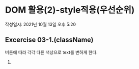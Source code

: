 # DOM 활용(2)-style적용(우선순위)
작성일시: 2021년 10월 13일 오후 5:20

## Excercise 03-1.(className)

버튼에 따라 각각 다른 색상으로 text를 변하게 한다.

1. <script>에서 기능의 형태를 작성한다.
2. <body>에서 <button>에 eventhandler를 준다. `onclick="redColor()"`
3. 기능에 참여하는 태그가 어떤 것인지 파악하고 id를 부여한다.  `<p>`
4. 정의한 function 내부 동작을 작성한다.
    - 색이 바뀌어야 하는 text를 메소드로 지정하여 변수로 선언한다.
    - `txt.className = "redText";` 로 `<style> </style>`에 작성된 해당 classname과 연결시킨다.

    <aside>
    💡 <script>안에서 직접 style 적용시, 속성 하나에 대해서만 가능했지만,
    classname을 사용하면 한 번에 여러가지 속성 적용이 가능하다.

    </aside>


```css
.redText {
  color: red;
  border: 2px solid red;
}

.blueText {
  color: blue;
  border: 2px solid blue;
}

.greenText {
  color: green;
  border: 2px solid green;
}
```

```jsx
/* script로 css 적용하는 방법 두 번째 */
// DOM으로 객체 지정하여 해당 객체의 className 실행
// 작성한 여러개의 style을 해당 객체에 적용시킬 수 있다.

function redColor() {
  var txt = document.getElementById("changeText");
  txt.className = "redText";
};
function blueColor() {
  var txt = document.getElementById("changeText");
  txt.className = "blueText";
};
function greenColor() {
  var txt = document.getElementById("changeText");
  txt.className = "greenText";
};
```

```html
</head>

<body>
  <p id="changeText">클릭한 버튼에 따라 다른 스타일이 적용됩니다.</p>
  <p><button type="button" onclick="redColor()">빨강</button></p>
  <p><button type="button" onclick="blueColor()">파랑</button></p>
  <p><button type="button" onclick="greenColor()">초록</button></p>

</body>

</html>
```

![Untitled](https://s3.us-west-2.amazonaws.com/secure.notion-static.com/3a5cfc55-be9b-488d-9340-4f829fc05ecd/Untitled.png?X-Amz-Algorithm=AWS4-HMAC-SHA256&X-Amz-Content-Sha256=UNSIGNED-PAYLOAD&X-Amz-Credential=AKIAT73L2G45EIPT3X45%2F20211220%2Fus-west-2%2Fs3%2Faws4_request&X-Amz-Date=20211220T075136Z&X-Amz-Expires=86400&X-Amz-Signature=f2cd187dbae71e5d3501674997fbb740703282608a1803ca1393b614aae41a45&X-Amz-SignedHeaders=host&response-content-disposition=filename%20%3D%22Untitled.png%22&x-id=GetObject)

![Untitled](https://s3.us-west-2.amazonaws.com/secure.notion-static.com/39eb076c-ea66-4173-a2cf-908e4ba14996/Untitled.png?X-Amz-Algorithm=AWS4-HMAC-SHA256&X-Amz-Content-Sha256=UNSIGNED-PAYLOAD&X-Amz-Credential=AKIAT73L2G45EIPT3X45%2F20211220%2Fus-west-2%2Fs3%2Faws4_request&X-Amz-Date=20211220T075147Z&X-Amz-Expires=86400&X-Amz-Signature=247053f827a9c7c1c303bfce8a5765f55d261f0bdb93612b274cf6ea733286bc&X-Amz-SignedHeaders=host&response-content-disposition=filename%20%3D%22Untitled.png%22&x-id=GetObject)

![Untitled](https://s3.us-west-2.amazonaws.com/secure.notion-static.com/598c215e-f179-4457-81a8-7818ccd2cfa9/Untitled.png?X-Amz-Algorithm=AWS4-HMAC-SHA256&X-Amz-Content-Sha256=UNSIGNED-PAYLOAD&X-Amz-Credential=AKIAT73L2G45EIPT3X45%2F20211220%2Fus-west-2%2Fs3%2Faws4_request&X-Amz-Date=20211220T075155Z&X-Amz-Expires=86400&X-Amz-Signature=c65e45f8f548bd7563883f4df5bce1470a9dd61963afeeac07ab2ff8311b3be7&X-Amz-SignedHeaders=host&response-content-disposition=filename%20%3D%22Untitled.png%22&x-id=GetObject)

---

## Excercise 03-2.(우선순위)

버튼에 따라 각각 다른 색상으로 text를 변하게 한다.

1. <script>에서 기능의 형태를 작성한다.
2. <body>에서 <button>에 eventhandler를 준다. `onclick="redColor()"`
3. 기능에 참여하는 태그가 어떤 것인지 파악하고 id를 부여한다.  `<p>`
4. 정의한 function 내부 동작을 작성한다.
    - 색이 바뀌어야 하는 text를 메소드로 지정하여 변수로 선언한다.
    - `txt.className = "redText";` 로 `<style> </style>`에 작성된 해당 classname과 연결시킨다.

```css
.redText {
  color: red;
  border: 2px solid red;
}
```

```jsx
/* <style>에는 .redText에 대한 것만 있을 때 */
function redColor() {
  var txt = document.getElementById("changeText");
  txt.className = "redText";
};
function blueColor() {
  var txt = document.getElementById("changeText");
  txt.style.color = "blue";
};
function greenColor() {
  var txt = document.getElementById("changeText");
  txt.style.color = "green";
};

// 스크립트가 실행안될 때 안되는 원인은 꼭 스크립트 때문만이 아니다.
// 동작될 개체가 필요하고, 어떻게 동작할지 디자인이 필요하고, 어떻게 움직이게 할 건지 움직임이 필요하다.

// html, css, javascript가 얼마나 잘 맞물려있는가.
```

```html
</head>

<body>
  <p id="changeText">클릭한 버튼에 따라 다른 스타일이 적용됩니다.</p>
  <p><button type="button" onclick="redColor()">빨강</button></p>
  <p><button type="button" onclick="blueColor()">파랑</button></p>
  <p><button type="button" onclick="greenColor()">초록</button></p>

</body>

</html>
```

![Untitled](https://s3.us-west-2.amazonaws.com/secure.notion-static.com/781fa532-332d-416d-baa1-b8a5138815ac/Untitled.png?X-Amz-Algorithm=AWS4-HMAC-SHA256&X-Amz-Content-Sha256=UNSIGNED-PAYLOAD&X-Amz-Credential=AKIAT73L2G45EIPT3X45%2F20211220%2Fus-west-2%2Fs3%2Faws4_request&X-Amz-Date=20211220T075207Z&X-Amz-Expires=86400&X-Amz-Signature=784a346507d3b8a39baeed8c1b8a63fc711955c67c061c99f0a12360ffa49db9&X-Amz-SignedHeaders=host&response-content-disposition=filename%20%3D%22Untitled.png%22&x-id=GetObject)

![Untitled](https://s3.us-west-2.amazonaws.com/secure.notion-static.com/8f655af5-5fb5-4a27-bc0f-f4ec41eb39ac/Untitled.png?X-Amz-Algorithm=AWS4-HMAC-SHA256&X-Amz-Content-Sha256=UNSIGNED-PAYLOAD&X-Amz-Credential=AKIAT73L2G45EIPT3X45%2F20211220%2Fus-west-2%2Fs3%2Faws4_request&X-Amz-Date=20211220T075217Z&X-Amz-Expires=86400&X-Amz-Signature=703663e713a92c1f115c05ea5c41284b202234c9baca0de9727cc4942f2e81f7&X-Amz-SignedHeaders=host&response-content-disposition=filename%20%3D%22Untitled.png%22&x-id=GetObject)

위 코드에서는 버튼[ blue ], [ green ]을 눌러버리면 [ red ]는 적용되지않음(border는 적용됨)
→ css에서 **⭐우선순위⭐**가 있다.

![Untitled](https://s3.us-west-2.amazonaws.com/secure.notion-static.com/21617d2d-eb85-4181-baff-20766d7920d5/Untitled.png?X-Amz-Algorithm=AWS4-HMAC-SHA256&X-Amz-Content-Sha256=UNSIGNED-PAYLOAD&X-Amz-Credential=AKIAT73L2G45EIPT3X45%2F20211220%2Fus-west-2%2Fs3%2Faws4_request&X-Amz-Date=20211220T075228Z&X-Amz-Expires=86400&X-Amz-Signature=863275b33900d5e733b49740186cf85a63cb6a6eb2c23cddb52658d2cdf3a5c3&X-Amz-SignedHeaders=host&response-content-disposition=filename%20%3D%22Untitled.png%22&x-id=GetObject)

**⭐우선순위⭐**

우선순위를 점수화하여 점수가 높은 것이 절대적으로 먼저 적용됨.

> **** 우선순위 ****
   !important                   ★★★
   style(inline)                  [1000]
   #b{}                              [100]
   .a{}                                [10]
   p{}                                 [1]
>
>
> `<p class="a" id="b" style="color:red"></p>`
> <우선순위>     **!important  >  style(inline)  >  id  >  a  >  p**
>

---